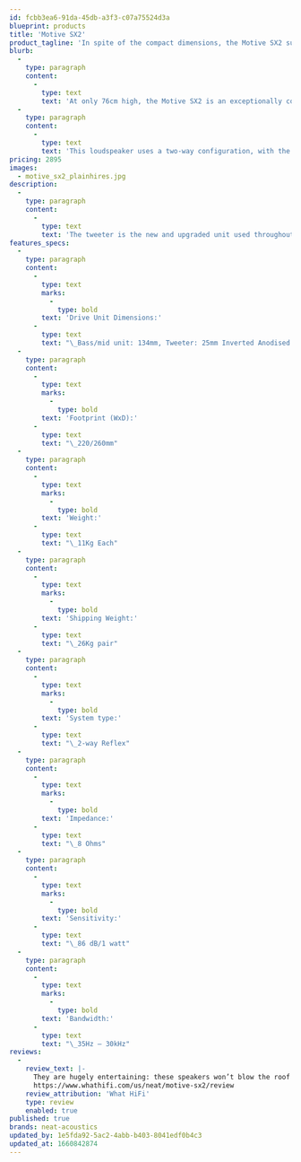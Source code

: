 ```yaml
---
id: fcbb3ea6-91da-45db-a3f3-c07a75524d3a
blueprint: products
title: 'Motive SX2'
product_tagline: 'In spite of the compact dimensions, the Motive SX2 surprises with its astonishing bass and beautifully open mid range.'
blurb:
  -
    type: paragraph
    content:
      -
        type: text
        text: 'At only 76cm high, the Motive SX2 is an exceptionally compact floorstander for those who want all the musical performance of a Neat floorstander without taking over the living room.'
  -
    type: paragraph
    content:
      -
        type: text
        text: 'This loudspeaker uses a two-way configuration, with the bass/midrange driver and the tweeter operating within separate spaces. The bass reflex port is fitted to the bottom panel of the cabinet and is vented through an outlet in the stylishly sculpted MDF plinth.'
pricing: 2895
images:
  - motive_sx2_plainhires.jpg
description:
  -
    type: paragraph
    content:
      -
        type: text
        text: 'The tweeter is the new and upgraded unit used throughout the Motive SX range and features a huge screened magnet assembly and a 25mm inverted anodised aluminium dome. This type of tweeter is usually only found in more expensive high-end loudspeakers and is therefore an exceptional inclusion to the Motive SX designs.'
features_specs:
  -
    type: paragraph
    content:
      -
        type: text
        marks:
          -
            type: bold
        text: 'Drive Unit Dimensions:'
      -
        type: text
        text: "\_Bass/mid unit: 134mm, Tweeter: 25mm Inverted Anodised Aluminium Dome"
  -
    type: paragraph
    content:
      -
        type: text
        marks:
          -
            type: bold
        text: 'Footprint (WxD):'
      -
        type: text
        text: "\_220/260mm"
  -
    type: paragraph
    content:
      -
        type: text
        marks:
          -
            type: bold
        text: 'Weight:'
      -
        type: text
        text: "\_11Kg Each"
  -
    type: paragraph
    content:
      -
        type: text
        marks:
          -
            type: bold
        text: 'Shipping Weight:'
      -
        type: text
        text: "\_26Kg pair"
  -
    type: paragraph
    content:
      -
        type: text
        marks:
          -
            type: bold
        text: 'System type:'
      -
        type: text
        text: "\_2-way Reflex"
  -
    type: paragraph
    content:
      -
        type: text
        marks:
          -
            type: bold
        text: 'Impedance:'
      -
        type: text
        text: "\_8 Ohms"
  -
    type: paragraph
    content:
      -
        type: text
        marks:
          -
            type: bold
        text: 'Sensitivity:'
      -
        type: text
        text: "\_86 dB/1 watt"
  -
    type: paragraph
    content:
      -
        type: text
        marks:
          -
            type: bold
        text: 'Bandwidth:'
      -
        type: text
        text: "\_35Hz – 30kHz"
reviews:
  -
    review_text: |-
      They are hugely entertaining: these speakers won’t blow the roof off, but they will bring a smile to your face.
      https://www.whathifi.com/us/neat/motive-sx2/review
    review_attribution: 'What HiFi'
    type: review
    enabled: true
published: true
brands: neat-acoustics
updated_by: 1e5fda92-5ac2-4abb-b403-8041edf0b4c3
updated_at: 1660842874
---
```

